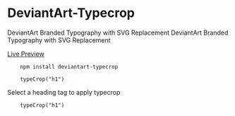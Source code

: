 # DeviantArt-Typecrop
DeviantArt Branded Typography with SVG Replacement	DeviantArt Branded Typography with SVG Replacement

[Live Preview ](https://deviantart-typecrop.web.app/)

```
    npm install deviantart-typecrop
```
```
    typeCrop("h1")
```
Select a heading tag to apply typecrop
```
    typeCrop("h1")
```